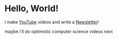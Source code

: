 # Hello, World!

I make [YouTube](https://youtube.com/@fabianfrankwerner) videos and write a [Newsletter](https://fabianfrankwerner.com/newsletter)!

maybe i'll do optimistic computer science videos next
